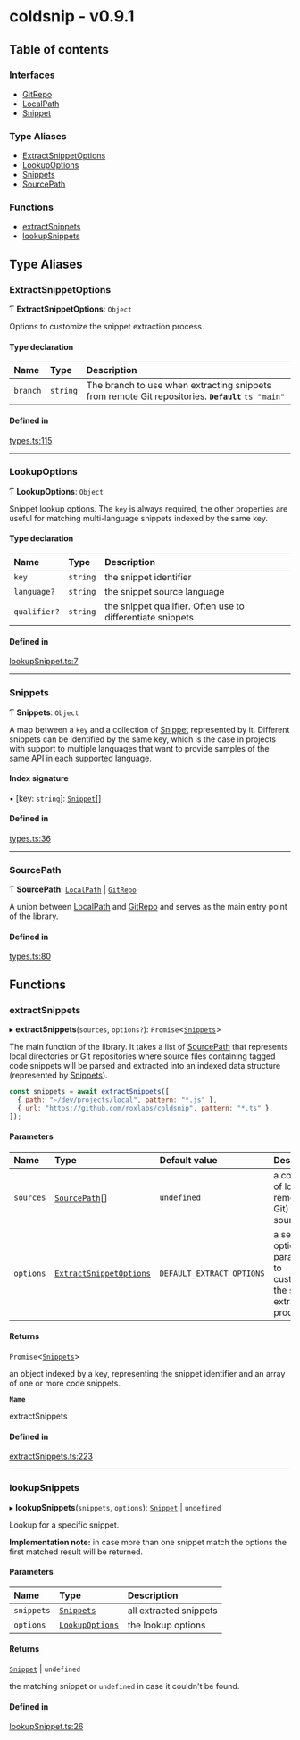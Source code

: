 # coldsnip - v0.9.1

## Table of contents

### Interfaces

- [GitRepo](interfaces/GitRepo.md)
- [LocalPath](interfaces/LocalPath.md)
- [Snippet](interfaces/Snippet.md)

### Type Aliases

- [ExtractSnippetOptions](index.md#extractsnippetoptions)
- [LookupOptions](index.md#lookupoptions)
- [Snippets](index.md#snippets)
- [SourcePath](index.md#sourcepath)

### Functions

- [extractSnippets](index.md#extractsnippets)
- [lookupSnippets](index.md#lookupsnippets)

## Type Aliases

### ExtractSnippetOptions

Ƭ **ExtractSnippetOptions**: `Object`

Options to customize the snippet extraction process.

#### Type declaration

| Name | Type | Description |
| :------ | :------ | :------ |
| `branch` | `string` | The branch to use when extracting snippets from remote Git repositories. **`Default`** ```ts "main" ``` |

#### Defined in

[types.ts:115](https://github.com/roxlabs/coldsnip/blob/3c9352e/src/types.ts#L115)

___

### LookupOptions

Ƭ **LookupOptions**: `Object`

Snippet lookup options. The `key` is always required, the other properties
are useful for matching multi-language snippets indexed by the same key.

#### Type declaration

| Name | Type | Description |
| :------ | :------ | :------ |
| `key` | `string` | the snippet identifier |
| `language?` | `string` | the snippet source language |
| `qualifier?` | `string` | the snippet qualifier. Often use to differentiate snippets |

#### Defined in

[lookupSnippet.ts:7](https://github.com/roxlabs/coldsnip/blob/3c9352e/src/lookupSnippet.ts#L7)

___

### Snippets

Ƭ **Snippets**: `Object`

A map between a `key` and a collection of [Snippet](interfaces/Snippet.md) represented by it.
Different snippets can be identified by the same key, which is the case in projects
with support to multiple languages that want to provide samples of the same API in
each supported language.

#### Index signature

▪ [key: `string`]: [`Snippet`](interfaces/Snippet.md)[]

#### Defined in

[types.ts:36](https://github.com/roxlabs/coldsnip/blob/3c9352e/src/types.ts#L36)

___

### SourcePath

Ƭ **SourcePath**: [`LocalPath`](interfaces/LocalPath.md) \| [`GitRepo`](interfaces/GitRepo.md)

A union between [LocalPath](interfaces/LocalPath.md) and [GitRepo](interfaces/GitRepo.md) and serves as the main
entry point of the library.

#### Defined in

[types.ts:80](https://github.com/roxlabs/coldsnip/blob/3c9352e/src/types.ts#L80)

## Functions

### extractSnippets

▸ **extractSnippets**(`sources`, `options?`): `Promise`<[`Snippets`](index.md#snippets)\>

The main function of the library. It takes a list of [SourcePath](index.md#sourcepath) that represents
local directories or Git repositories where source files containing tagged code snippets
will be parsed and extracted into an indexed data structure (represented by [Snippets](index.md#snippets)).

```js
const snippets = await extractSnippets([
  { path: "~/dev/projects/local", pattern: "*.js" },
  { url: "https://github.com/roxlabs/coldsnip", pattern: "*.ts" },
]);
```

#### Parameters

| Name | Type | Default value | Description |
| :------ | :------ | :------ | :------ |
| `sources` | [`SourcePath`](index.md#sourcepath)[] | `undefined` | a collection of local or remote (_i.e._ Git) sources. |
| `options` | [`ExtractSnippetOptions`](index.md#extractsnippetoptions) | `DEFAULT_EXTRACT_OPTIONS` | a set of optional parameters to customize the snippet extraction process. |

#### Returns

`Promise`<[`Snippets`](index.md#snippets)\>

an object indexed by a key, representing the snippet identifier and an array of one
or more code snippets.

**`Name`**

extractSnippets

#### Defined in

[extractSnippets.ts:223](https://github.com/roxlabs/coldsnip/blob/3c9352e/src/extractSnippets.ts#L223)

___

### lookupSnippets

▸ **lookupSnippets**(`snippets`, `options`): [`Snippet`](interfaces/Snippet.md) \| `undefined`

Lookup for a specific snippet.

**Implementation note:** in case more than one snippet match the options
the first matched result will be returned.

#### Parameters

| Name | Type | Description |
| :------ | :------ | :------ |
| `snippets` | [`Snippets`](index.md#snippets) | all extracted snippets |
| `options` | [`LookupOptions`](index.md#lookupoptions) | the lookup options |

#### Returns

[`Snippet`](interfaces/Snippet.md) \| `undefined`

the matching snippet or `undefined` in case it couldn't be found.

#### Defined in

[lookupSnippet.ts:26](https://github.com/roxlabs/coldsnip/blob/3c9352e/src/lookupSnippet.ts#L26)
